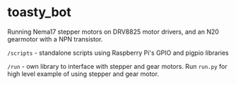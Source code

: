 # toasty_bot
Running Nema17 stepper motors on DRV8825 motor drivers, and an N20 gearmotor with a NPN transistor.

`/scripts` - standalone scripts using Raspberry Pi's GPIO and pigpio libraries


`/run` - own library to interface with stepper and gear motors. Run `run.py` for high level example of using stepper and gear motor.
